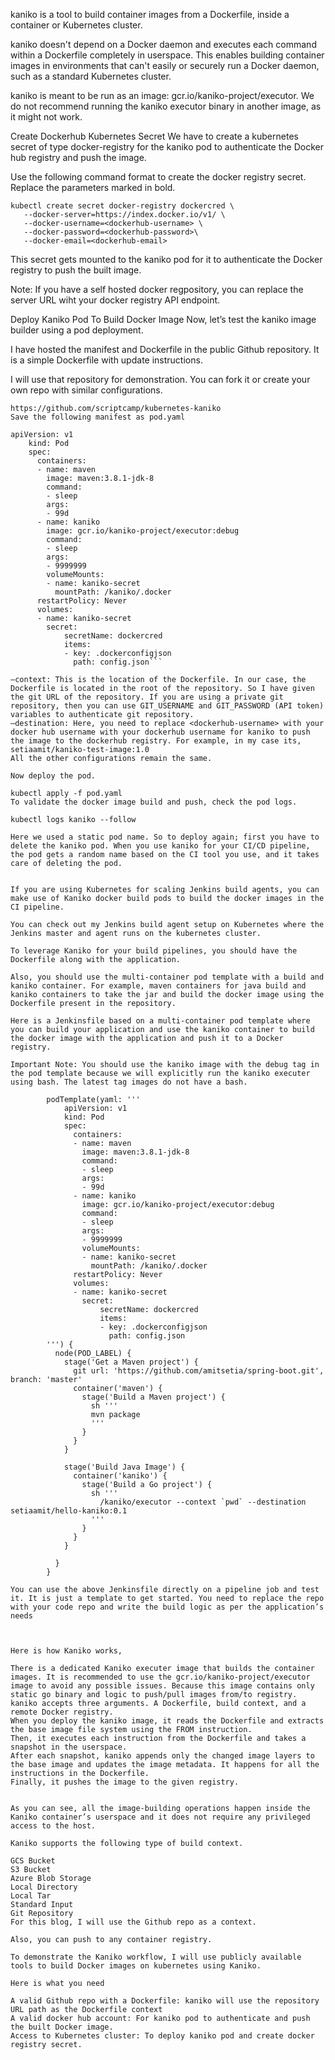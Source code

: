 kaniko is a tool to build container images from a Dockerfile, inside a container or Kubernetes cluster.

kaniko doesn't depend on a Docker daemon and executes each command within a Dockerfile completely in userspace. This enables building container images in environments that can't easily or securely run a Docker daemon, such as a standard Kubernetes cluster.

kaniko is meant to be run as an image: gcr.io/kaniko-project/executor. We do not recommend running the kaniko executor binary in another image, as it might not work.

Create Dockerhub Kubernetes Secret
We have to create a kubernetes secret of type docker-registry for the kaniko pod to authenticate the Docker hub registry and push the image.

Use the following command format to create the docker registry secret. Replace the parameters marked in bold.
 ```
kubectl create secret docker-registry dockercred \
    --docker-server=https://index.docker.io/v1/ \
    --docker-username=<dockerhub-username> \
    --docker-password=<dockerhub-password>\
    --docker-email=<dockerhub-email>
```            
This secret gets mounted to the kaniko pod for it to authenticate the Docker registry to push the built image.

Note: If you have a self hosted docker regpository, you can replace the server URL wiht your docker registry API endpoint.

Deploy Kaniko Pod To Build Docker Image
Now, let’s test the kaniko image builder using a pod deployment.

I have hosted the manifest and Dockerfile in the public Github repository. It is a simple Dockerfile with update instructions.

I will use that repository for demonstration. You can fork it or create your own repo with similar configurations.

```
https://github.com/scriptcamp/kubernetes-kaniko
Save the following manifest as pod.yaml

apiVersion: v1
    kind: Pod
    spec:
      containers:
      - name: maven
        image: maven:3.8.1-jdk-8
        command:
        - sleep
        args:
        - 99d
      - name: kaniko
        image: gcr.io/kaniko-project/executor:debug
        command:
        - sleep
        args:
        - 9999999
        volumeMounts:
        - name: kaniko-secret
          mountPath: /kaniko/.docker
      restartPolicy: Never
      volumes:
      - name: kaniko-secret
        secret:
            secretName: dockercred
            items:
            - key: .dockerconfigjson
              path: config.json```
              
–context: This is the location of the Dockerfile. In our case, the Dockerfile is located in the root of the repository. So I have given the git URL of the repository. If you are using a private git repository, then you can use GIT_USERNAME and GIT_PASSWORD (API token) variables to authenticate git repository.
–destination: Here, you need to replace <dockerhub-username> with your docker hub username with your dockerhub username for kaniko to push the image to the dockerhub registry. For example, in my case its, setiaamit/kaniko-test-image:1.0
All the other configurations remain the same.

Now deploy the pod.

kubectl apply -f pod.yaml
To validate the docker image build and push, check the pod logs.

kubectl logs kaniko --follow

Here we used a static pod name. So to deploy again; first you have to delete the kaniko pod. When you use kaniko for your CI/CD pipeline, the pod gets a random name based on the CI tool you use, and it takes care of deleting the pod.


If you are using Kubernetes for scaling Jenkins build agents, you can make use of Kaniko docker build pods to build the docker images in the CI pipeline.

You can check out my Jenkins build agent setup on Kubernetes where the Jenkins master and agent runs on the kubernetes cluster.

To leverage Kaniko for your build pipelines, you should have the Dockerfile along with the application.

Also, you should use the multi-container pod template with a build and kaniko container. For example, maven containers for java build and kaniko containers to take the jar and build the docker image using the Dockerfile present in the repository.

Here is a Jenkinsfile based on a multi-container pod template where you can build your application and use the kaniko container to build the docker image with the application and push it to a Docker registry.

Important Note: You should use the kaniko image with the debug tag in the pod template because we will explicitly run the kaniko executer using bash. The latest tag images do not have a bash.
```
            podTemplate(yaml: '''
                apiVersion: v1
                kind: Pod
                spec:
                  containers:
                  - name: maven
                    image: maven:3.8.1-jdk-8
                    command:
                    - sleep
                    args:
                    - 99d
                  - name: kaniko
                    image: gcr.io/kaniko-project/executor:debug
                    command:
                    - sleep
                    args:
                    - 9999999
                    volumeMounts:
                    - name: kaniko-secret
                      mountPath: /kaniko/.docker
                  restartPolicy: Never
                  volumes:
                  - name: kaniko-secret
                    secret:
                        secretName: dockercred
                        items:
                        - key: .dockerconfigjson
                          path: config.json
            ''') {
              node(POD_LABEL) {
                stage('Get a Maven project') {
                  git url: 'https://github.com/amitsetia/spring-boot.git', branch: 'master'
                  container('maven') {
                    stage('Build a Maven project') {
                      sh '''
                      mvn package
                      '''
                    }
                  }
                }

                stage('Build Java Image') {
                  container('kaniko') {
                    stage('Build a Go project') {
                      sh '''
                        /kaniko/executor --context `pwd` --destination setiaamit/hello-kaniko:0.1
                      '''
                    }
                  }
                }

              }
            }

```
You can use the above Jenkinsfile directly on a pipeline job and test it. It is just a template to get started. You need to replace the repo with your code repo and write the build logic as per the application’s needs



Here is how Kaniko works,

There is a dedicated Kaniko executer image that builds the container images. It is recommended to use the gcr.io/kaniko-project/executor image to avoid any possible issues. Because this image contains only static go binary and logic to push/pull images from/to registry.
kaniko accepts three arguments. A Dockerfile, build context, and a remote Docker registry.
When you deploy the kaniko image, it reads the Dockerfile and extracts the base image file system using the FROM instruction.
Then, it executes each instruction from the Dockerfile and takes a snapshot in the userspace.
After each snapshot, kaniko appends only the changed image layers to the base image and updates the image metadata. It happens for all the instructions in the Dockerfile.
Finally, it pushes the image to the given registry.


As you can see, all the image-building operations happen inside the Kaniko container’s userspace and it does not require any privileged access to the host.

Kaniko supports the following type of build context.

GCS Bucket
S3 Bucket
Azure Blob Storage
Local Directory
Local Tar
Standard Input
Git Repository
For this blog, I will use the Github repo as a context.

Also, you can push to any container registry.

To demonstrate the Kaniko workflow, I will use publicly available tools to build Docker images on kubernetes using Kaniko.

Here is what you need

A valid Github repo with a Dockerfile: kaniko will use the repository URL path as the Dockerfile context
A valid docker hub account: For kaniko pod to authenticate and push the built Docker image.
Access to Kubernetes cluster: To deploy kaniko pod and create docker registry secret.
